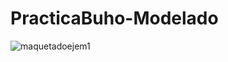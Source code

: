 # PracticaBuho-Modelado
![maquetadoejem1](https://github.com/Nic0lle16/PracticaBuho-Modelado/assets/129123536/b58d2a63-d345-4017-8c78-6dd2bb60c7fd)
